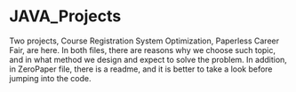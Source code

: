 # JAVA_Projects
Two projects, Course Registration System Optimization, Paperless Career Fair, are here.
In both files, there are reasons why we choose such topic, and in what method we design and expect to solve the problem.
In addition, in ZeroPaper file, there is a readme, and it is better to take a look before jumping into the code.
